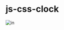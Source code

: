 # js-css-clock

![in](https://user-images.githubusercontent.com/32500591/59243327-a9cec380-8bcc-11e9-96df-f1961cdae3eb.gif)

